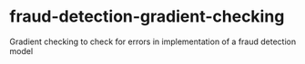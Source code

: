 # fraud-detection-gradient-checking
 Gradient checking to check for errors in implementation of a fraud detection model
